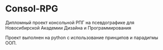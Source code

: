 # Consol-RPG
Дипломный проект консольной РПГ на псевдографике для Новосибирской Академии Дизайна и Программирования

Проект выполнен на python с использование принципов и парадигмы ООП.
